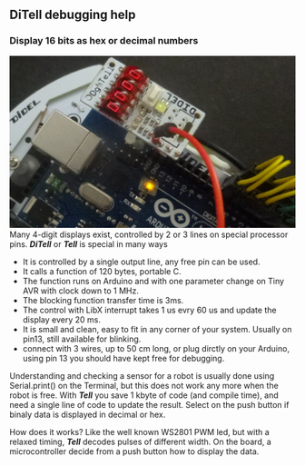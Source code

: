 
## DiTell debugging help
### Display 16 bits as hex or decimal numbers
![Tell](TellUn.jpg)
Many 4-digit displays exist, controlled by 2 or 3 lines on special processor pins. **_DiTell_** or **_Tell_** is special in many ways
* It is controlled by a single output line, any free pin can be used.
* It calls a function of 120 bytes, portable C.
* The function runs on Arduino and with one parameter change on Tiny AVR with clock down to 1 MHz.  
* The blocking function transfer time is 3ms.
* The control with LibX interrupt takes 1 us evry 60 us and update the display every 20 ms.
* It is small and clean, easy to fit in any corner of your system. Usually on pin13, still available for blinking.
* connect with 3 wires, up to 50 cm long, or plug dirctly on your Arduino, using pin 13 you should have kept free for debugging.

Understanding and checking a sensor for a robot is usually done using Serial.print() on the Terminal, but this does not work any more when the robot is free. With  **_Tell_** you save 1 kbyte of code (and compile time), and need a single line of code to update the result. Select on the push button if binaly data is displayed in decimal or hex.

How does it works? Like the well known WS2801 PWM led, but with a relaxed timing, **_Tell_** decodes pulses of different width. On the board, a microcontroller decide from a push button how to display the data.
